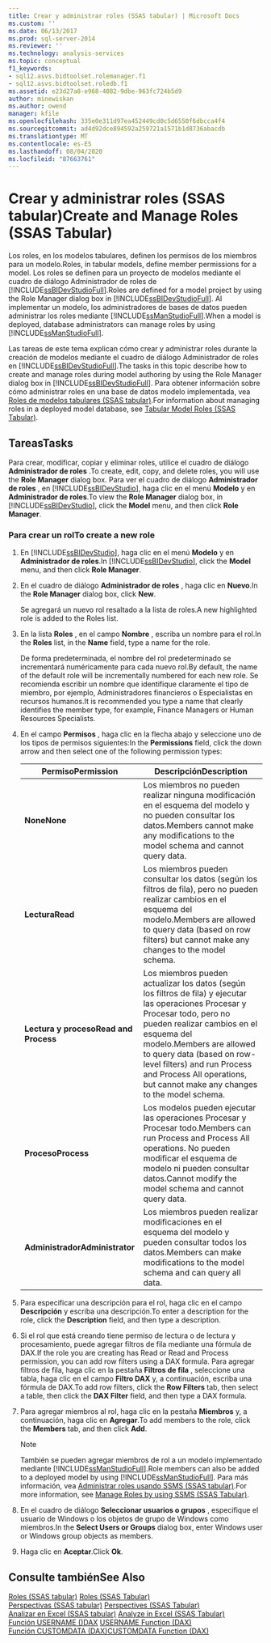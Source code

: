 ```yaml
---
title: Crear y administrar roles (SSAS tabular) | Microsoft Docs
ms.custom: ''
ms.date: 06/13/2017
ms.prod: sql-server-2014
ms.reviewer: ''
ms.technology: analysis-services
ms.topic: conceptual
f1_keywords:
- sql12.asvs.bidtoolset.rolemanager.f1
- sql12.asvs.bidtoolset.roledb.f1
ms.assetid: e23d27a8-e968-4082-9dbe-963fc724b5d9
author: minewiskan
ms.author: owend
manager: kfile
ms.openlocfilehash: 335e0e311d97ea452449cd0c5d6550f6dbcca4f4
ms.sourcegitcommit: ad4d92dce894592a259721a1571b1d8736abacdb
ms.translationtype: MT
ms.contentlocale: es-ES
ms.lasthandoff: 08/04/2020
ms.locfileid: "87663761"
---
```

# <a name="create-and-manage-roles-ssas-tabular"></a><span data-ttu-id="ada4e-102">Crear y administrar roles (SSAS tabular)</span><span class="sxs-lookup"><span data-stu-id="ada4e-102">Create and Manage Roles (SSAS Tabular)</span></span>
  <span data-ttu-id="ada4e-103">Los roles, en los modelos tabulares, definen los permisos de los miembros para un modelo.</span><span class="sxs-lookup"><span data-stu-id="ada4e-103">Roles, in tabular models, define member permissions for a model.</span></span> <span data-ttu-id="ada4e-104">Los roles se definen para un proyecto de modelos mediante el cuadro de diálogo Administrador de roles de [!INCLUDE[ssBIDevStudioFull](../../includes/ssbidevstudiofull-md.md)].</span><span class="sxs-lookup"><span data-stu-id="ada4e-104">Roles are defined for a model project by using the Role Manager dialog box in [!INCLUDE[ssBIDevStudioFull](../../includes/ssbidevstudiofull-md.md)].</span></span> <span data-ttu-id="ada4e-105">Al implementar un modelo, los administradores de bases de datos pueden administrar los roles mediante [!INCLUDE[ssManStudioFull](../../includes/ssmanstudiofull-md.md)].</span><span class="sxs-lookup"><span data-stu-id="ada4e-105">When a model is deployed, database administrators can manage roles by using [!INCLUDE[ssManStudioFull](../../includes/ssmanstudiofull-md.md)].</span></span>  
  
 <span data-ttu-id="ada4e-106">Las tareas de este tema explican cómo crear y administrar roles durante la creación de modelos mediante el cuadro de diálogo Administrador de roles en [!INCLUDE[ssBIDevStudioFull](../../includes/ssbidevstudiofull-md.md)].</span><span class="sxs-lookup"><span data-stu-id="ada4e-106">The tasks in this topic describe how to create and manage roles during model authoring by using the Role Manager dialog box in [!INCLUDE[ssBIDevStudioFull](../../includes/ssbidevstudiofull-md.md)].</span></span> <span data-ttu-id="ada4e-107">Para obtener información sobre cómo administrar roles en una base de datos modelo implementada, vea [Roles de modelos tabulares &#40;SSAS tabular&#41;](roles-ssas-tabular.md).</span><span class="sxs-lookup"><span data-stu-id="ada4e-107">For information about managing roles in a deployed model database, see [Tabular Model Roles &#40;SSAS Tabular&#41;](roles-ssas-tabular.md).</span></span>  
  
## <a name="tasks"></a><span data-ttu-id="ada4e-108">Tareas</span><span class="sxs-lookup"><span data-stu-id="ada4e-108">Tasks</span></span>  
 <span data-ttu-id="ada4e-109">Para crear, modificar, copiar y eliminar roles, utilice el cuadro de diálogo **Administrador de roles** .</span><span class="sxs-lookup"><span data-stu-id="ada4e-109">To create, edit, copy, and delete roles, you will use the **Role Manager** dialog box.</span></span> <span data-ttu-id="ada4e-110">Para ver el cuadro de diálogo **Administrador de roles** , en [!INCLUDE[ssBIDevStudio](../../includes/ssbidevstudio-md.md)], haga clic en el menú **Modelo** y en **Administrador de roles**.</span><span class="sxs-lookup"><span data-stu-id="ada4e-110">To view the **Role Manager** dialog box, in [!INCLUDE[ssBIDevStudio](../../includes/ssbidevstudio-md.md)], click the **Model** menu, and then click **Role Manager**.</span></span>  
  
###  <a name="to-create-a-new-role"></a><a name="bkmk_new_role"></a> <span data-ttu-id="ada4e-111">Para crear un rol</span><span class="sxs-lookup"><span data-stu-id="ada4e-111">To create a new role</span></span>  
  
1.  <span data-ttu-id="ada4e-112">En [!INCLUDE[ssBIDevStudio](../../includes/ssbidevstudio-md.md)], haga clic en el menú **Modelo** y en **Administrador de roles**.</span><span class="sxs-lookup"><span data-stu-id="ada4e-112">In [!INCLUDE[ssBIDevStudio](../../includes/ssbidevstudio-md.md)], click the **Model** menu, and then click **Role Manager**.</span></span>  
  
2.  <span data-ttu-id="ada4e-113">En el cuadro de diálogo **Administrador de roles** , haga clic en **Nuevo**.</span><span class="sxs-lookup"><span data-stu-id="ada4e-113">In the **Role Manager** dialog box, click **New**.</span></span>  
  
     <span data-ttu-id="ada4e-114">Se agregará un nuevo rol resaltado a la lista de roles.</span><span class="sxs-lookup"><span data-stu-id="ada4e-114">A new highlighted role is added to the Roles list.</span></span>  
  
3.  <span data-ttu-id="ada4e-115">En la lista **Roles** , en el campo **Nombre** , escriba un nombre para el rol.</span><span class="sxs-lookup"><span data-stu-id="ada4e-115">In the **Roles** list, in the **Name** field, type a name for the role.</span></span>  
  
     <span data-ttu-id="ada4e-116">De forma predeterminada, el nombre del rol predeterminado se incrementará numéricamente para cada nuevo rol.</span><span class="sxs-lookup"><span data-stu-id="ada4e-116">By default, the name of the default role will be incrementally numbered for each new role.</span></span> <span data-ttu-id="ada4e-117">Se recomienda escribir un nombre que identifique claramente el tipo de miembro, por ejemplo, Administradores financieros o Especialistas en recursos humanos.</span><span class="sxs-lookup"><span data-stu-id="ada4e-117">It is recommended you type a name that clearly identifies the member type, for example, Finance Managers or Human Resources Specialists.</span></span>  
  
4.  <span data-ttu-id="ada4e-118">En el campo **Permisos** , haga clic en la flecha abajo y seleccione uno de los tipos de permisos siguientes:</span><span class="sxs-lookup"><span data-stu-id="ada4e-118">In the **Permissions** field, click the down arrow and then select one of the following permission types:</span></span>  
  
    |<span data-ttu-id="ada4e-119">Permiso</span><span class="sxs-lookup"><span data-stu-id="ada4e-119">Permission</span></span>|<span data-ttu-id="ada4e-120">Descripción</span><span class="sxs-lookup"><span data-stu-id="ada4e-120">Description</span></span>|  
    |----------------|-----------------|  
    |<span data-ttu-id="ada4e-121">**None**</span><span class="sxs-lookup"><span data-stu-id="ada4e-121">**None**</span></span>|<span data-ttu-id="ada4e-122">Los miembros no pueden realizar ninguna modificación en el esquema del modelo y no pueden consultar los datos.</span><span class="sxs-lookup"><span data-stu-id="ada4e-122">Members cannot make any modifications to the model schema and cannot query data.</span></span>|  
    |<span data-ttu-id="ada4e-123">**Lectura**</span><span class="sxs-lookup"><span data-stu-id="ada4e-123">**Read**</span></span>|<span data-ttu-id="ada4e-124">Los miembros pueden consultar los datos (según los filtros de fila), pero no pueden realizar cambios en el esquema del modelo.</span><span class="sxs-lookup"><span data-stu-id="ada4e-124">Members are allowed to query data (based on row filters) but cannot make any changes to the model schema.</span></span>|  
    |<span data-ttu-id="ada4e-125">**Lectura y proceso**</span><span class="sxs-lookup"><span data-stu-id="ada4e-125">**Read and Process**</span></span>|<span data-ttu-id="ada4e-126">Los miembros pueden actualizar los datos (según los filtros de fila) y ejecutar las operaciones Procesar y Procesar todo, pero no pueden realizar cambios en el esquema del modelo.</span><span class="sxs-lookup"><span data-stu-id="ada4e-126">Members are allowed to query data (based on row-level filters) and run Process and Process All operations, but cannot make any changes to the model schema.</span></span>|  
    |<span data-ttu-id="ada4e-127">**Proceso**</span><span class="sxs-lookup"><span data-stu-id="ada4e-127">**Process**</span></span>|<span data-ttu-id="ada4e-128">Los modelos pueden ejecutar las operaciones Procesar y Procesar todo.</span><span class="sxs-lookup"><span data-stu-id="ada4e-128">Members can run Process and Process All operations.</span></span> <span data-ttu-id="ada4e-129">No pueden modificar el esquema de modelo ni pueden consultar datos.</span><span class="sxs-lookup"><span data-stu-id="ada4e-129">Cannot modify the model schema and cannot query data.</span></span>|  
    |<span data-ttu-id="ada4e-130">**Administrador**</span><span class="sxs-lookup"><span data-stu-id="ada4e-130">**Administrator**</span></span>|<span data-ttu-id="ada4e-131">Los miembros pueden realizar modificaciones en el esquema del modelo y pueden consultar todos los datos.</span><span class="sxs-lookup"><span data-stu-id="ada4e-131">Members can make modifications to the model schema and can query all data.</span></span>|  
  
5.  <span data-ttu-id="ada4e-132">Para especificar una descripción para el rol, haga clic en el campo **Descripción** y escriba una descripción.</span><span class="sxs-lookup"><span data-stu-id="ada4e-132">To enter a description for the role, click the **Description** field, and then type a description.</span></span>  
  
6.  <span data-ttu-id="ada4e-133">Si el rol que está creando tiene permiso de lectura o de lectura y procesamiento, puede agregar filtros de fila mediante una fórmula de DAX.</span><span class="sxs-lookup"><span data-stu-id="ada4e-133">If the role you are creating has Read or Read and Process permission, you can add row filters using a DAX formula.</span></span> <span data-ttu-id="ada4e-134">Para agregar filtros de fila, haga clic en la pestaña **Filtros de fila** , seleccione una tabla, haga clic en el campo **Filtro DAX** y, a continuación, escriba una fórmula de DAX.</span><span class="sxs-lookup"><span data-stu-id="ada4e-134">To add row filters, click the **Row Filters** tab, then select a table, then click the **DAX Filter** field, and then type a DAX formula.</span></span>  
  
7.  <span data-ttu-id="ada4e-135">Para agregar miembros al rol, haga clic en la pestaña **Miembros** y, a continuación, haga clic en **Agregar**.</span><span class="sxs-lookup"><span data-stu-id="ada4e-135">To add members to the role, click the **Members** tab, and then click **Add**.</span></span>  
  
    > [!NOTE]  
    >  <span data-ttu-id="ada4e-136">También se pueden agregar miembros de rol a un modelo implementado mediante [!INCLUDE[ssManStudioFull](../../includes/ssmanstudiofull-md.md)].</span><span class="sxs-lookup"><span data-stu-id="ada4e-136">Role members can also be added to a deployed model by using [!INCLUDE[ssManStudioFull](../../includes/ssmanstudiofull-md.md)].</span></span> <span data-ttu-id="ada4e-137">Para más información, vea [Administrar roles usando SSMS &#40;SSAS tabular&#41;](manage-roles-by-using-ssms-ssas-tabular.md).</span><span class="sxs-lookup"><span data-stu-id="ada4e-137">For more information, see [Manage Roles by using SSMS &#40;SSAS Tabular&#41;](manage-roles-by-using-ssms-ssas-tabular.md).</span></span>  
  
8.  <span data-ttu-id="ada4e-138">En el cuadro de diálogo **Seleccionar usuarios o grupos** , especifique el usuario de Windows o los objetos de grupo de Windows como miembros.</span><span class="sxs-lookup"><span data-stu-id="ada4e-138">In the **Select Users or Groups** dialog box, enter Windows user or Windows group objects as members.</span></span>  
  
9. <span data-ttu-id="ada4e-139">Haga clic en **Aceptar**.</span><span class="sxs-lookup"><span data-stu-id="ada4e-139">Click **Ok**.</span></span>  
  
## <a name="see-also"></a><span data-ttu-id="ada4e-140">Consulte también</span><span class="sxs-lookup"><span data-stu-id="ada4e-140">See Also</span></span>  
 <span data-ttu-id="ada4e-141">[Roles &#40;SSAS tabular&#41;](roles-ssas-tabular.md) </span><span class="sxs-lookup"><span data-stu-id="ada4e-141">[Roles &#40;SSAS Tabular&#41;](roles-ssas-tabular.md) </span></span>  
 <span data-ttu-id="ada4e-142">[Perspectivas &#40;SSAS tabular&#41;](perspectives-ssas-tabular.md) </span><span class="sxs-lookup"><span data-stu-id="ada4e-142">[Perspectives &#40;SSAS Tabular&#41;](perspectives-ssas-tabular.md) </span></span>  
 <span data-ttu-id="ada4e-143">[Analizar en Excel &#40;SSAS tabular&#41;](analyze-in-excel-ssas-tabular.md) </span><span class="sxs-lookup"><span data-stu-id="ada4e-143">[Analyze in Excel &#40;SSAS Tabular&#41;](analyze-in-excel-ssas-tabular.md) </span></span>  
 <span data-ttu-id="ada4e-144">[Función USERNAME &#40;&#41;DAX](/dax/username-function-dax) </span><span class="sxs-lookup"><span data-stu-id="ada4e-144">[USERNAME Function &#40;DAX&#41;](/dax/username-function-dax) </span></span>  
 [<span data-ttu-id="ada4e-145">Función CUSTOMDATA &#40;DAX&#41;</span><span class="sxs-lookup"><span data-stu-id="ada4e-145">CUSTOMDATA Function &#40;DAX&#41;</span></span>](/dax/customdata-function-dax)  
  
  

